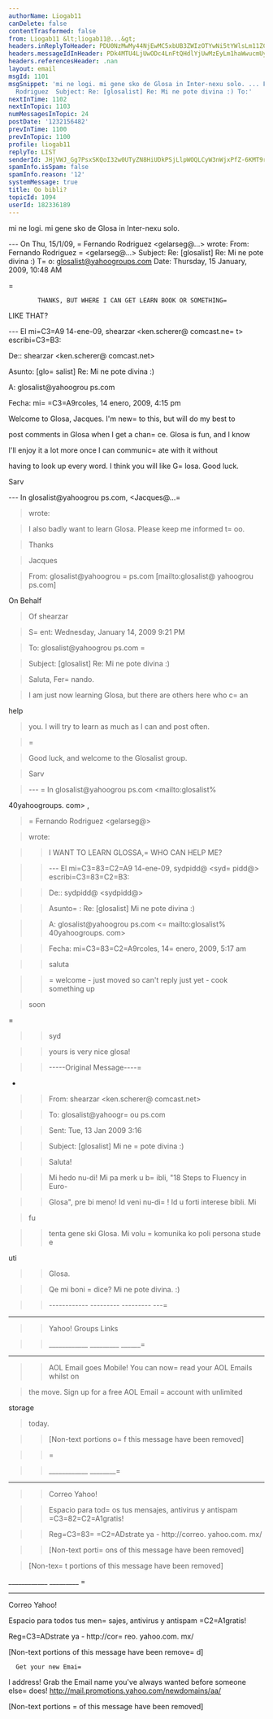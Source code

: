 ```yaml
---
authorName: Liogab11
canDelete: false
contentTrasformed: false
from: Liogab11 &lt;liogab11@...&gt;
headers.inReplyToHeader: PDU0NzMwMy44NjEwMC5xbUB3ZWIzOTYwNi5tYWlsLm11ZC55YWhvby5jb20+
headers.messageIdInHeader: PDk4MTU4LjUwODc4LnFtQHdlYjUwMzEyLm1haWwucmUyLnlhaG9vLmNvbT4=
headers.referencesHeader: .nan
layout: email
msgId: 1101
msgSnippet: 'mi ne logi. mi gene sko de Glosa in Inter-nexu solo. ... From: Fernando
  Rodriguez  Subject: Re: [glosalist] Re: Mi ne pote divina :) To:'
nextInTime: 1102
nextInTopic: 1103
numMessagesInTopic: 24
postDate: '1232156482'
prevInTime: 1100
prevInTopic: 1100
profile: liogab11
replyTo: LIST
senderId: JHjVWJ_Gg7PsxSKQoI32w0UTyZN8HiUDkPSjLlpWOQLCyW3nWjxPfZ-6KMT9rMECracOfQwAgW5AhVAxgSZtj5yETZw
spamInfo.isSpam: false
spamInfo.reason: '12'
systemMessage: true
title: Qo bibli?
topicId: 1094
userId: 182336189
---
```


mi ne logi. mi gene sko de Glosa in Inter-nexu solo.

--- On Thu, 15/1/09, =
Fernando Rodriguez <gelarseg@...> wrote:
From: Fernando Rodriguez =
<gelarseg@...>
Subject: Re: [glosalist] Re: Mi ne pote divina :)
T=
o: glosalist@yahoogroups.com
Date: Thursday, 15 January, 2009, 10:48 AM



=







    
            THANKS, BUT WHERE I CAN GET LEARN BOOK OR SOMETHING=
 LIKE THAT?



--- El mi=C3=A9 14-ene-09, shearzar <ken.scherer@ comcast.ne=
t> escribi=C3=B3:



De:: shearzar <ken.scherer@ comcast.net>

Asunto: [glo=
salist] Re: Mi ne pote divina :)

A: glosalist@yahoogrou ps.com

Fecha: mi=
=C3=A9rcoles, 14 enero, 2009, 4:15 pm



Welcome to Glosa, Jacques. I'm new=
 to this, but will do my best to 

post comments in Glosa when I get a chan=
ce. Glosa is fun, and I know 

I'll enjoy it a lot more once I can communic=
ate with it without 

having to look up every word. I think you will like G=
losa. Good luck.



Sarv



--- In glosalist@yahoogrou ps.com, <Jacques@...=
 > wrote:

>

> I also badly want to learn Glosa. Please keep me informed t=
oo. 

> 

> Thanks

> 

> Jacques

> 

> 

> 

> From: glosalist@yahoogrou =
ps.com [mailto:glosalist@ yahoogrou ps.com] 

On Behalf

> Of shearzar

> S=
ent: Wednesday, January 14, 2009 9:21 PM

> To: glosalist@yahoogrou ps.com
=

> Subject: [glosalist] Re: Mi ne pote divina :)

> 

> 

> 

> Saluta, Fer=
nando.

> 

> I am just now learning Glosa, but there are others here who c=
an 

help 

> you. I will try to learn as much as I can and post often. 

>=
 

> Good luck, and welcome to the Glosalist group.

> 

> Sarv

> 

> --- =
In glosalist@yahoogrou ps.com <mailto:glosalist%

40yahoogroups. com> ,

> =
Fernando Rodriguez <gelarseg@> 

> wrote:

> >

> > I WANT TO LEARN GLOSSA,=
 WHO CAN HELP ME?

> > 

> > --- El mi=C3=83=C2=A9 14-ene-09, sydpidd@ <syd=
pidd@> escribi=C3=83=C2=B3:

> > 

> > De:: sydpidd@ <sydpidd@>

> > Asunto=
: Re: [glosalist] Mi ne pote divina :)

> > A: glosalist@yahoogrou ps.com <=
mailto:glosalist% 40yahoogroups. com> 

> > Fecha: mi=C3=83=C2=A9rcoles, 14=
 enero, 2009, 5:17 am

> > 

> > 

> > 

> > 

> > 

> > 

> > saluta

> > =
welcome - just moved so can't reply just yet - cook something up 

> soon

=
> > syd

> > yours is very nice glosa!

> > 

> > -----Original Message----=
-

> > From: shearzar <ken.scherer@ comcast.net>

> > To: glosalist@yahoogr=
ou ps.com

> > Sent: Tue, 13 Jan 2009 3:16

> > Subject: [glosalist] Mi ne =
pote divina :)

> > 

> > Saluta! 

> > 

> > Mi hedo nu-di! Mi pa merk u b=
ibli, "18 Steps to Fluency in Euro-

> > Glosa", pre bi meno! Id veni nu-di=
! Id u forti interese bibli. Mi 

> fu 

> > tenta gene ski Glosa. Mi volu =
komunika ko poli persona stude e 

uti 

> > Glosa. 

> > 

> > Qe mi boni =
dice? Mi ne pote divina. :)

> > 

> > ------------ --------- --------- ---=
---

> > 

> > Yahoo! Groups Links

> > 

> > ____________ _________ ______=
___ _________ _________ _________ _

> > AOL Email goes Mobile! You can now=
 read your AOL Emails whilst on 

> the move. Sign up for a free AOL Email =
account with unlimited 

storage 

> today.

> > 

> > [Non-text portions o=
f this message have been removed]

> > 

> > 

> > 

> > 

> > 

> > 

> > =


> > 

> > 

> > 

> > 

> > 

> > 

> > 

> > 

> > ____________ ________=
_ _________ _________ _________ __

> > Correo Yahoo!

> > Espacio para tod=
os tus mensajes, antivirus y antispam =C3=82=C2=A1gratis! 

> > Reg=C3=83=
=C2=ADstrate ya - http://correo. yahoo.com. mx/ 

> > 

> > [Non-text porti=
ons of this message have been removed]

> >

> 

> 

> 

> 

> 

> [Non-tex=
t portions of this message have been removed]

>



____________ _________ =
_________ _________ _________ __

Correo Yahoo!

Espacio para todos tus men=
sajes, antivirus y antispam =C2=A1gratis! 

Reg=C3=ADstrate ya - http://cor=
reo. yahoo.com. mx/ 



[Non-text portions of this message have been remove=
d]




      

    
    
	
	 
	
	








	


	
	


      Get your new Emai=
l address!
Grab the Email name you've always wanted before someone else=
 does!
http://mail.promotions.yahoo.com/newdomains/aa/

[Non-text portions =
of this message have been removed]


